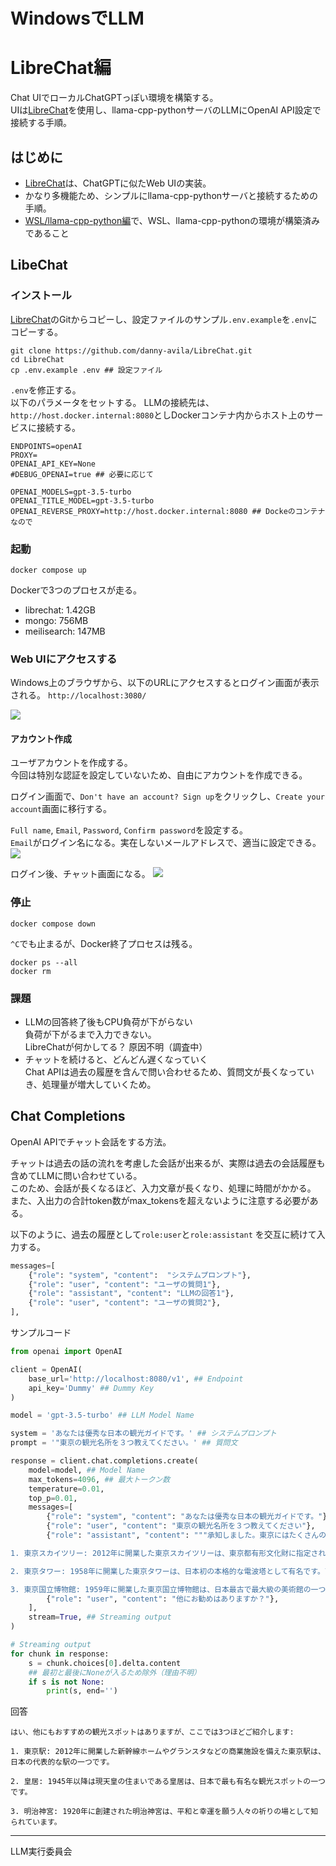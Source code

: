 # WindowsでLLM
# LibreChat編

Chat UIでローカルChatGPTっぽい環境を構築する。  
UIは[LibreChat](https://github.com/danny-avila/LibreChat)を使用し、llama-cpp-pythonサーバのLLMにOpenAI API設定で接続する手順。  

## はじめに
- [LibreChat](https://github.com/danny-avila/LibreChat)は、ChatGPTに似たWeb UIの実装。
- かなり多機能ため、シンプルにllama-cpp-pythonサーバと接続するための手順。
- [WSL/llama-cpp-python編](../1.WSL_llamacpp)で、WSL、llama-cpp-pythonの環境が構築済みであること


## LibeChat

### インストール
[LibreChat](https://github.com/danny-avila/LibreChat)のGitからコピーし、設定ファイルのサンプル`.env.example`を`.env`にコピーする。
```
git clone https://github.com/danny-avila/LibreChat.git
cd LibreChat
cp .env.example .env ## 設定ファイル
```

`.env`を修正する。  
以下のパラメータをセットする。
LLMの接続先は、`http://host.docker.internal:8080`としDockerコンテナ内からホスト上のサービスに接続する。
```
ENDPOINTS=openAI
PROXY=
OPENAI_API_KEY=None
#DEBUG_OPENAI=true ## 必要に応じて

OPENAI_MODELS=gpt-3.5-turbo
OPENAI_TITLE_MODEL=gpt-3.5-turbo
OPENAI_REVERSE_PROXY=http://host.docker.internal:8080 ## Dockeのコンテナなので
```

### 起動

```
docker compose up
```
Dockerで3つのプロセスが走る。
- librechat: 1.42GB
- mongo: 756MB
- meilisearch: 147MB
  
### Web UIにアクセスする
Windows上のブラウザから、以下のURLにアクセスするとログイン画面が表示される。
`http://localhost:3080/`

<img src="img/login.jpg">

#### アカウント作成
ユーザアカウントを作成する。  
今回は特別な認証を設定していないため、自由にアカウントを作成できる。

ログイン画面で、`Don't have an account? Sign up`をクリックし、`Create your account`画面に移行する。

`Full name`, `Email`, `Password`, `Confirm password`を設定する。  
`Email`がログイン名になる。実在しないメールアドレスで、適当に設定できる。
<img src="img/new_account.jpg">

ログイン後、チャット画面になる。
<img src="img/chat.jpg">

### 停止
```
docker compose down
```

`^C`でも止まるが、Docker終了プロセスは残る。
```
docker ps --all
docker rm
```


### 課題
- LLMの回答終了後もCPU負荷が下がらない  
  負荷が下がるまで入力できない。  
  LibreChatが何かしてる？    原因不明（調査中）  
- チャットを続けると、どんどん遅くなっていく  
  Chat APIは過去の履歴を含んで問い合わせるため、質問文が長くなっていき、処理量が増大していくため。



## Chat Completions
OpenAI APIでチャット会話をする方法。

チャットは過去の話の流れを考慮した会話が出来るが、実際は過去の会話履歴も含めてLLMに問い合わせている。  
このため、会話が長くなるほど、入力文章が長くなり、処理に時間がかかる。  
また、入出力の合計token数がmax_tokensを超えないように注意する必要がある。  

以下のように、過去の履歴として`role:user`と`role:assistant` を交互に続けて入力する。  
```python
messages=[
    {"role": "system", "content":  "システムプロンプト"},
    {"role": "user", "content": "ユーザの質問1"},
    {"role": "assistant", "content": "LLMの回答1"},
    {"role": "user", "content": "ユーザの質問2"},
],
```

サンプルコード
```python
from openai import OpenAI

client = OpenAI(
    base_url='http://localhost:8080/v1', ## Endpoint
    api_key='Dummy' ## Dummy Key
)

model = 'gpt-3.5-turbo' ## LLM Model Name

system = 'あなたは優秀な日本の観光ガイドです。' ## システムプロンプト
prompt = '"東京の観光名所を３つ教えてください。' ## 質問文

response = client.chat.completions.create(
    model=model, ## Model Name
    max_tokens=4096, ## 最大トークン数
    temperature=0.01,
    top_p=0.01,
    messages=[
        {"role": "system", "content": "あなたは優秀な日本の観光ガイドです。"},
        {"role": "user", "content": "東京の観光名所を３つ教えてください"},
        {"role": "assistant", "content": """承知しました。東京にはたくさんの観光スポットがありますが、ここでは三つをご紹介します: 

1. 東京スカイツリー: 2012年に開業した東京スカイツリーは、東京都有形文化財に指定されているタワービルのひとつです。高さ378mあり、展望台からは東京の街並みや富士山などを一望することができます。

2. 東京タワー: 1958年に開業した東京タワーは、日本初の本格的な電波塔として有名です。高さ333mあり、展望台からは東京の街並みやレインボーブリッジなどを一望することができます。

3. 東京国立博物館: 1959年に開業した東京国立博物館は、日本最古で最大級の美術館の一つです。国宝や重要文化財を含む約110,000点もの美術品を収蔵しており、そのコレクションは世界的に有名です。"""},
        {"role": "user", "content": "他にお勧めはありますか？"},
    ],
    stream=True, ## Streaming output
)

# Streaming output
for chunk in response:
    s = chunk.choices[0].delta.content
    ## 最初と最後にNoneが入るため除外（理由不明）
    if s is not None:
        print(s, end='')
```
回答
```
はい、他にもおすすめの観光スポットはありますが、ここでは3つほどご紹介します:

1. 東京駅: 2012年に開業した新幹線ホームやグランスタなどの商業施設を備えた東京駅は、日本の代表的な駅の一つです。

2. 皇居: 1945年以降は現天皇の住まいである皇居は、日本で最も有名な観光スポットの一つです。

3. 明治神宮: 1920年に創建された明治神宮は、平和と幸運を願う人々の祈りの場として知られています。
```


<hr>

LLM実行委員会
